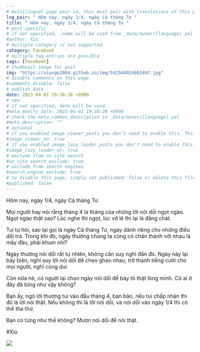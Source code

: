 ```yaml
---
# multilingual page pair id, this must pair with translations of this page. (This name must be unique)
lng_pair: " Hôm nay, ngày 1/4, ngày Cá tháng Tư "
title: " Hôm nay, ngày 1/4, ngày Cá tháng Tư "
# post specific
# if not specified, .name will be used from _data/owner/[language].yml
#author: Xíu
# multiple category is not supported
category: Facebook
# multiple tag entries are possible
tags: [Facebook]
# thumbnail image for post
img: "https://xiungo2004.github.io/img/542544924683497.jpg"
# disable comments on this page
#comments_disable: false
# publish date
date: 2023-04-01 19:38:28 +0900
# seo
# if not specified, date will be used.
#meta_modify_date: 2023-04-01 19:38:28 +0900
# check the meta_common_description in _data/owner/[language].yml
#meta_description: ""
# optional
# if you enabled image_viewer_posts you don't need to enable this. This is only if image_viewer_posts = false
#image_viewer_on: true
# if you enabled image_lazy_loader_posts you don't need to enable this. This is only if image_lazy_loader_posts = false
#image_lazy_loader_on: true
# exclude from on site search
#on_site_search_exclude: true
# exclude from search engines
#search_engine_exclude: true
# to disable this page, simply set published: false or delete this file
#published: false
---
```

Hôm nay, ngày 1/4, ngày Cá tháng Tư

Mọi người hay nói rằng tháng 4 là tháng của những lời nói dối ngọt ngào. Ngọt ngào thật sao? Lúc nghe thì ngọt, lúc vỡ lẽ thì lại là đắng chát.

Tui tự hỏi, sao lại gọi là ngày Cá tháng Tư, ngày dành riêng cho những điều dối trá. Trong khi đó, ngày thường chúng ta cũng có chân thành với nhau là mấy đâu, phải khum nhỉ?

Ngày thường nói dối rất tự nhiên, không cần suy nghĩ đắn đo. Ngày này lại bày biện, nghĩ suy lời nói dối để chẹo ghẹo nhau, trở thành tiếng cười cho mọi người, nghĩ cũng dui.

Còn nữa nè, có người lại chọn ngày nói dối để bày tỏ thật lòng mình. Có ai ở đây đã từng như vậy không?

Bạn ấy, ngỏ lời thương tui vào đầu tháng 4, bạn bảo, nếu tui chấp nhận thì đó là lời nói thật. Nếu không thì là lời nói dối, và nói dối vào ngày 1/4 thì có thể tha thứ.

Bạn có từng như thế không? Mượn nói dối để nói thật.

#Xíu
<!-- outline-end -->
<img src= "https://xiungo2004.github.io/img/542544924683497.jpg">